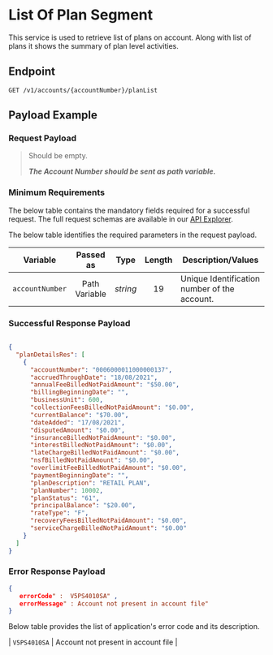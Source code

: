 # List Of Plan Segment

This service is used to retrieve list of plans on account. Along with list of plans it shows the summary of plan level activities.

## Endpoint

`GET /v1/accounts/{accountNumber}/planList`

## Payload Example

### Request Payload

>Should be empty.
>
>***The Account Number should be sent as path variable.***

### Minimum Requirements

The below table contains the mandatory fields required for a successful request. The full request schemas are available in our [API Explorer](../api/?type=get&path=/v1/accounts/{accountNumber}/planList).

The below table identifies the required parameters in the request payload.

| Variable | Passed as | Type | Length | Description/Values |
| -------- | :-------: | :--: | :------------: | ------------------ |
| `accountNumber` | Path Variable | *string* | 19 | Unique Identification number of the account.|

### Successful Response Payload

```json

{
  "planDetailsRes": [
    {
      "accountNumber": "0006000011000000137",
      "accruedThroughDate": "18/08/2021",
      "annualFeeBilledNotPaidAmount": "$50.00",
      "billingBeginningDate": "",
      "businessUnit": 600,
      "collectionFeesBilledNotPaidAmount": "$0.00",
      "currentBalance": "$70.00",
      "dateAdded": "17/08/2021",
      "disputedAmount": "$0.00",
      "insuranceBilledNotPaidAmount": "$0.00",
      "interestBilledNotPaidAmount": "$0.00",
      "lateChargeBilledNotPaidAmount": "$0.00",
      "nsfBilledNotPaidAmount": "$0.00",
      "overlimitFeeBilledNotPaidAmount": "$0.00",
      "paymentBeginningDate": "",
      "planDescription": "RETAIL PLAN",
      "planNumber": 10002,
      "planStatus": "61",
      "principalBalance": "$20.00",
      "rateType": "F",
      "recoveryFeesBilledNotPaidAmount": "$0.00",
      "serviceChargeBilledNotPaidAmount": "$0.00"
    }
  ]
}

```

### Error Response Payload

```json
{
   errorCode" :  V5PS4010SA" ,
   errorMessage" : Account not present in account file"   
}
```
Below table provides the list of application's error code and its description.

| `V5PS4010SA` | Account not present in account file | 